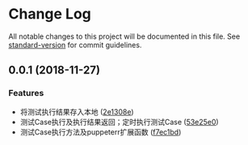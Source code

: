 # Change Log

All notable changes to this project will be documented in this file. See [standard-version](https://github.com/conventional-changelog/standard-version) for commit guidelines.

<a name="0.0.1"></a>
## 0.0.1 (2018-11-27)


### Features

* 将测试执行结果存入本地 ([2e1308e](https://github.com/laomu1988/ui-test/commit/2e1308e))
* 测试Case执行及执行结果返回；定时执行测试Case ([53e25e0](https://github.com/laomu1988/ui-test/commit/53e25e0))
* 测试Case执行方法及puppeterr扩展函数 ([f7ec1bd](https://github.com/laomu1988/ui-test/commit/f7ec1bd))
